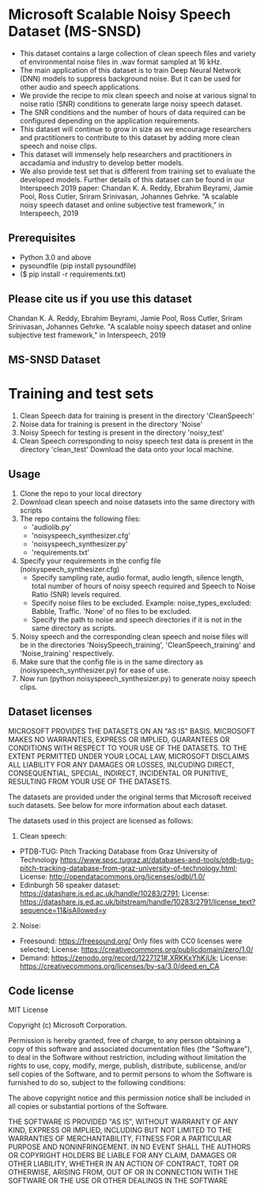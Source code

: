 # Microsoft Scalable Noisy Speech Dataset (MS-SNSD)
* This dataset contains a large collection of clean speech files and variety of environmental noise files in .wav format sampled at 16 kHz.
* The main application of this dataset is to train Deep Neural Network (DNN) models to suppress background noise. But it can be used for other audio and speech applications.  
* We provide the recipe to mix clean speech and noise at various signal to noise ratio (SNR) conditions to generate large noisy speech dataset. 
* The SNR conditions and the number of hours of data required can be configured depending on the application requirements.
* This dataset will continue to grow in size as we encourage researchers and practitioners to contribute to this dataset by adding more clean speech and noise clips. 
* This dataset will immensely help researchers and practitioners in accadamia and industry to develop better models. 
* We also provide test set that is different from training set to evaluate the developed models.
Further details of this dataset can be found in our Interspeech 2019 paper:
Chandan K. A. Reddy, Ebrahim Beyrami, Jamie Pool, Ross Cutler, Sriram Srinivasan, Johannes Gehrke. "A scalable noisy speech dataset and online subjective test framework," in Interspeech, 2019

## Prerequisites
- Python 3.0 and above
- pysoundfile (pip install pysoundfile)
- ($ pip install -r requirements.txt)

## Please cite us if you use this dataset
Chandan K. A. Reddy, Ebrahim Beyrami, Jamie Pool, Ross Cutler, Sriram Srinivasan, Johannes Gehrke. "A scalable noisy speech dataset and online subjective test framework," in Interspeech, 2019

## MS-SNSD Dataset
# Training and test sets
1. Clean Speech data for training is present in the directory 'CleanSpeech'
2. Noise data for training is present in the directory 'Noise'
3. Noisy Speech for testing is present in the directory 'noisy_test'
4. Clean Speech corresponding to noisy speech test data is present in the directory 'clean_test'
Download the data onto your local machine.

## Usage
1. Clone the repo to your local directory
2. Download clean speech and noise datasets into the same directory with scripts
3. The repo contains the following files:
    - 'audiolib.py'
    - 'noisyspeech_synthesizer.cfg'
    - 'noisyspeech_synthesizer.py'
    - 'requirements.txt'
4. Specify your requirements in the config file (noisyspeech_synthesizer.cfg)
    - Specify sampling rate, audio format, audio length, silence length, total number of hours of noisy speech required and Speech to Noise Ratio (SNR) levels required.
    - Specify noise files to be excluded. Example: noise_types_excluded: Babble, Traffic. 'None' of no files to be excluded. 
    - Specify the path to noise and speech directories if it is not in the same directory as scripts. 
5. Noisy speech and the corresponding clean speech and noise files will be in the directories 'NoisySpeech_training', 'CleanSpeech_training' and 'Noise_training' respectively. 
6. Make sure that the config file is in the same directory as (noisyspeech_synthesizer.py) for ease of use.
7. Now run (python noisyspeech_synthesizer.py) to generate noisy speech clips.

## Dataset licenses
MICROSOFT PROVIDES THE DATASETS ON AN "AS IS" BASIS. MICROSOFT MAKES NO WARRANTIES, EXPRESS OR IMPLIED, GUARANTEES OR CONDITIONS WITH RESPECT TO YOUR USE OF THE DATASETS. TO THE EXTENT PERMITTED UNDER YOUR LOCAL LAW, MICROSOFT DISCLAIMS ALL LIABILITY FOR ANY DAMAGES OR LOSSES, INLCUDING DIRECT, CONSEQUENTIAL, SPECIAL, INDIRECT, INCIDENTAL OR PUNITIVE, RESULTING FROM YOUR USE OF THE DATASETS.

The datasets are provided under the original terms that Microsoft received such datasets. See below for more information about each dataset.

The datasets used in this project are licensed as follows:
1. Clean speech: 
* PTDB-TUG: Pitch Tracking Database from Graz University of Technology https://www.spsc.tugraz.at/databases-and-tools/ptdb-tug-pitch-tracking-database-from-graz-university-of-technology.html; License: http://opendatacommons.org/licenses/odbl/1.0/ 
* Edinburgh 56 speaker dataset: https://datashare.is.ed.ac.uk/handle/10283/2791; License: https://datashare.is.ed.ac.uk/bitstream/handle/10283/2791/license_text?sequence=11&isAllowed=y 
2. Noise:
* Freesound: https://freesound.org/ Only files with CC0 licenses were selected; License: https://creativecommons.org/publicdomain/zero/1.0/
* Demand: https://zenodo.org/record/1227121#.XRKKxYhKiUk; License: https://creativecommons.org/licenses/by-sa/3.0/deed.en_CA

## Code license
MIT License

Copyright (c) Microsoft Corporation.

Permission is hereby granted, free of charge, to any person obtaining a copy
of this software and associated documentation files (the "Software"), to deal
in the Software without restriction, including without limitation the rights
to use, copy, modify, merge, publish, distribute, sublicense, and/or sell
copies of the Software, and to permit persons to whom the Software is
furnished to do so, subject to the following conditions:

The above copyright notice and this permission notice shall be included in all
copies or substantial portions of the Software.

THE SOFTWARE IS PROVIDED "AS IS", WITHOUT WARRANTY OF ANY KIND, EXPRESS OR
IMPLIED, INCLUDING BUT NOT LIMITED TO THE WARRANTIES OF MERCHANTABILITY,
FITNESS FOR A PARTICULAR PURPOSE AND NONINFRINGEMENT. IN NO EVENT SHALL THE
AUTHORS OR COPYRIGHT HOLDERS BE LIABLE FOR ANY CLAIM, DAMAGES OR OTHER
LIABILITY, WHETHER IN AN ACTION OF CONTRACT, TORT OR OTHERWISE, ARISING FROM,
OUT OF OR IN CONNECTION WITH THE SOFTWARE OR THE USE OR OTHER DEALINGS IN THE
SOFTWARE
